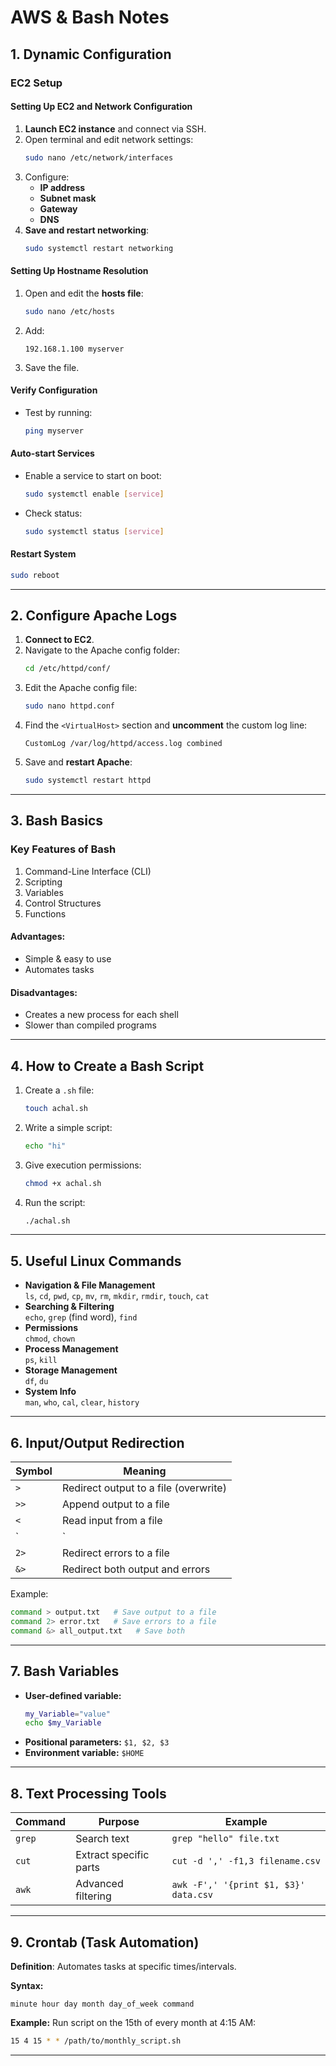 # AWS & Bash Notes

## 1. Dynamic Configuration

### **EC2 Setup**
#### **Setting Up EC2 and Network Configuration**
1. **Launch EC2 instance** and connect via SSH.
2. Open terminal and edit network settings:
   ```bash
   sudo nano /etc/network/interfaces
   ```
3. Configure:
   - **IP address**
   - **Subnet mask**
   - **Gateway**
   - **DNS**
4. **Save and restart networking**:
   ```bash
   sudo systemctl restart networking
   ```

#### **Setting Up Hostname Resolution**
1. Open and edit the **hosts file**:
   ```bash
   sudo nano /etc/hosts
   ```
2. Add:
   ```
   192.168.1.100 myserver
   ```
3. Save the file.

#### **Verify Configuration**
- Test by running:
  ```bash
  ping myserver
  ```

#### **Auto-start Services**
- Enable a service to start on boot:
  ```bash
  sudo systemctl enable [service]
  ```
- Check status:
  ```bash
  sudo systemctl status [service]
  ```

#### **Restart System**
```bash
sudo reboot
```

---

## 2. Configure Apache Logs
1. **Connect to EC2**.
2. Navigate to the Apache config folder:
   ```bash
   cd /etc/httpd/conf/
   ```
3. Edit the Apache config file:
   ```bash
   sudo nano httpd.conf
   ```
4. Find the `<VirtualHost>` section and **uncomment** the custom log line:
   ```
   CustomLog /var/log/httpd/access.log combined
   ```
5. Save and **restart Apache**:
   ```bash
   sudo systemctl restart httpd
   ```

---

## 3. Bash Basics

### **Key Features of Bash**
1. Command-Line Interface (CLI)
2. Scripting
3. Variables
4. Control Structures
5. Functions

#### **Advantages:**
- Simple & easy to use
- Automates tasks

#### **Disadvantages:**
- Creates a new process for each shell
- Slower than compiled programs

---

## 4. How to Create a Bash Script
1. Create a `.sh` file:
   ```bash
   touch achal.sh
   ```
2. Write a simple script:
   ```bash
   echo "hi"
   ```
3. Give execution permissions:
   ```bash
   chmod +x achal.sh
   ```
4. Run the script:
   ```bash
   ./achal.sh
   ```

---

## 5. Useful Linux Commands
- **Navigation & File Management**  
  `ls`, `cd`, `pwd`, `cp`, `mv`, `rm`, `mkdir`, `rmdir`, `touch`, `cat`
- **Searching & Filtering**  
  `echo`, `grep` (find word), `find`
- **Permissions**  
  `chmod`, `chown`
- **Process Management**  
  `ps`, `kill`
- **Storage Management**  
  `df`, `du`
- **System Info**  
  `man`, `who`, `cal`, `clear`, `history`

---

## 6. Input/Output Redirection
| Symbol | Meaning |
|--------|---------|
| `>` | Redirect output to a file (overwrite) |
| `>>` | Append output to a file |
| `<` | Read input from a file |
| `|` | Pipe output to another command |
| `2>` | Redirect errors to a file |
| `&>` | Redirect both output and errors |

Example:
```bash
command > output.txt   # Save output to a file
command 2> error.txt   # Save errors to a file
command &> all_output.txt   # Save both
```

---

## 7. Bash Variables
- **User-defined variable:**
  ```bash
  my_Variable="value"
  echo $my_Variable
  ```
- **Positional parameters:** `$1, $2, $3`
- **Environment variable:** `$HOME`

---

## 8. Text Processing Tools
| Command | Purpose | Example |
|---------|---------|---------|
| `grep` | Search text | `grep "hello" file.txt` |
| `cut` | Extract specific parts | `cut -d ',' -f1,3 filename.csv` |
| `awk` | Advanced filtering | `awk -F',' '{print $1, $3}' data.csv` |

---

## 9. Crontab (Task Automation)
**Definition**: Automates tasks at specific times/intervals.

**Syntax:**
```
minute hour day month day_of_week command
```

**Example:** Run script on the 15th of every month at 4:15 AM:
```bash
15 4 15 * * /path/to/monthly_script.sh
```
---

```
